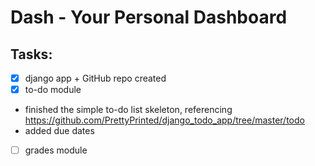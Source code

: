 # Dash - Your Personal Dashboard

## Tasks:
- [x] django app + GitHub repo created
- [x] to-do module
* finished the simple to-do list skeleton, referencing https://github.com/PrettyPrinted/django_todo_app/tree/master/todo
* added due dates
      
- [ ] grades module
